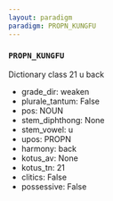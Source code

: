 ```yaml
---
layout: paradigm
paradigm: PROPN_KUNGFU
---
```

### ` PROPN_KUNGFU `

Dictionary class 21 u back
* grade_dir: weaken
* plurale_tantum: False
* pos: NOUN
* stem_diphthong: None
* stem_vowel: u
* upos: PROPN
* harmony: back
* kotus_av: None
* kotus_tn: 21
* clitics: False
* possessive: False
